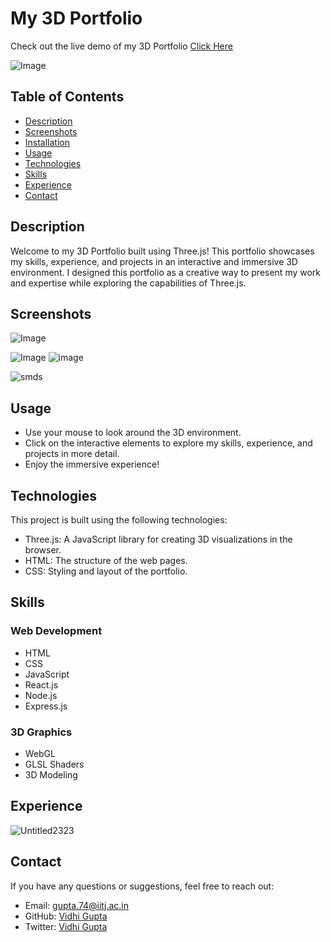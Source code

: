 # My 3D Portfolio

Check out the live demo of my 3D Portfolio [Click Here](https://vidhigupta.netlify.app/)

![Image](https://github.com/vidhihihihihi/3d_portfolio/assets/92211866/f83bcb0c-1a53-4020-b40a-9197e4ec373d)


## Table of Contents

- [Description](#description)
- [Screenshots](#screenshots)
- [Installation](#installation)
- [Usage](#usage)
- [Technologies](#technologies)
- [Skills](#skills)
- [Experience](#experience)
- [Contact](#contact)

## Description

Welcome to my 3D Portfolio built using Three.js! This portfolio showcases my skills, experience, and projects in an interactive and immersive 3D environment. I designed this portfolio as a creative way to present my work and expertise while exploring the capabilities of Three.js.



## Screenshots

![Image](https://github.com/vidhihihihihi/3d_portfolio/assets/92211866/a23b260a-a7a6-4c85-82fd-e63ccb3e1836)

![Image](https://github.com/vidhihihihihi/3d_portfolio/assets/92211866/c845e493-2284-4760-b6a2-daf86a64d35e)
![image](https://github.com/vidhihihihihi/3d_portfolio/assets/92211866/19646081-7c87-4beb-9d53-7afc49457ef6)

![smds](https://github.com/vidhihihihihi/3d_portfolio/assets/92211866/f4d3bd13-65f4-46d1-9b49-125b0c9b2fa4)


## Usage

- Use your mouse to look around the 3D environment.
- Click on the interactive elements to explore my skills, experience, and projects in more detail.
- Enjoy the immersive experience!

## Technologies

This project is built using the following technologies:

- Three.js: A JavaScript library for creating 3D visualizations in the browser.
- HTML: The structure of the web pages.
- CSS: Styling and layout of the portfolio.

## Skills

### Web Development

- HTML
- CSS
- JavaScript
- React.js
- Node.js
- Express.js

### 3D Graphics



- WebGL
- GLSL Shaders
- 3D Modeling

## Experience

![Untitled2323](https://github.com/vidhihihihihi/3d_portfolio/assets/92211866/e249f595-e73a-42b4-8792-9b4490eafea4)


## Contact

If you have any questions or suggestions, feel free to reach out:

- Email: gupta.74@iitj.ac.in
- GitHub: [Vidhi Gupta](https://github.com/vidhihihihihi)
- Twitter: [Vidhi Gupta](https://twitter.com/vidhihihihihihi)

